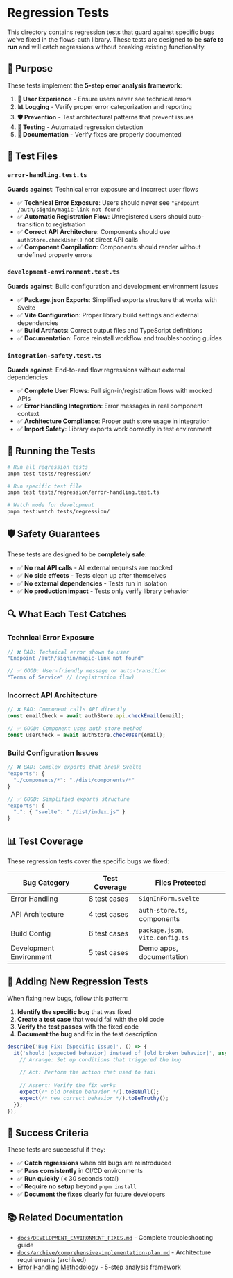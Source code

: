 # Regression Tests

This directory contains regression tests that guard against specific bugs we've fixed in the flows-auth library. These tests are designed to be **safe to run** and will catch regressions without breaking existing functionality.

## 🎯 Purpose

These tests implement the **5-step error analysis framework**:

1. **📱 User Experience** - Ensure users never see technical errors
2. **📊 Logging** - Verify proper error categorization and reporting  
3. **🛡️ Prevention** - Test architectural patterns that prevent issues
4. **🧪 Testing** - Automated regression detection
5. **📝 Documentation** - Verify fixes are properly documented

## 📁 Test Files

### `error-handling.test.ts`
**Guards against**: Technical error exposure and incorrect user flows

- ✅ **Technical Error Exposure**: Users should never see `"Endpoint /auth/signin/magic-link not found"`
- ✅ **Automatic Registration Flow**: Unregistered users should auto-transition to registration
- ✅ **Correct API Architecture**: Components should use `authStore.checkUser()` not direct API calls
- ✅ **Component Compilation**: Components should render without undefined property errors

### `development-environment.test.ts`  
**Guards against**: Build configuration and development environment issues

- ✅ **Package.json Exports**: Simplified exports structure that works with Svelte
- ✅ **Vite Configuration**: Proper library build settings and external dependencies
- ✅ **Build Artifacts**: Correct output files and TypeScript definitions
- ✅ **Documentation**: Force reinstall workflow and troubleshooting guides

### `integration-safety.test.ts`
**Guards against**: End-to-end flow regressions without external dependencies

- ✅ **Complete User Flows**: Full sign-in/registration flows with mocked APIs
- ✅ **Error Handling Integration**: Error messages in real component context
- ✅ **Architecture Compliance**: Proper auth store usage in integration
- ✅ **Import Safety**: Library exports work correctly in test environment

## 🚀 Running the Tests

```bash
# Run all regression tests
pnpm test tests/regression/

# Run specific test file
pnpm test tests/regression/error-handling.test.ts

# Watch mode for development
pnpm test:watch tests/regression/
```

## 🛡️ Safety Guarantees

These tests are designed to be **completely safe**:

- ✅ **No real API calls** - All external requests are mocked
- ✅ **No side effects** - Tests clean up after themselves
- ✅ **No external dependencies** - Tests run in isolation
- ✅ **No production impact** - Tests only verify library behavior

## 🔍 What Each Test Catches

### Technical Error Exposure
```typescript
// ❌ BAD: Technical error shown to user
"Endpoint /auth/signin/magic-link not found"

// ✅ GOOD: User-friendly message or auto-transition
"Terms of Service" // (registration flow)
```

### Incorrect API Architecture  
```typescript
// ❌ BAD: Component calls API directly
const emailCheck = await authStore.api.checkEmail(email);

// ✅ GOOD: Component uses auth store method
const userCheck = await authStore.checkUser(email);
```

### Build Configuration Issues
```typescript
// ❌ BAD: Complex exports that break Svelte
"exports": {
  "./components/*": "./dist/components/*"
}

// ✅ GOOD: Simplified exports structure
"exports": {
  ".": { "svelte": "./dist/index.js" }
}
```

## 📊 Test Coverage

These regression tests cover the specific bugs we fixed:

| Bug Category | Test Coverage | Files Protected |
|--------------|---------------|-----------------|
| Error Handling | 8 test cases | `SignInForm.svelte` |
| API Architecture | 4 test cases | `auth-store.ts`, components |
| Build Config | 6 test cases | `package.json`, `vite.config.ts` |
| Development Environment | 5 test cases | Demo apps, documentation |

## 🔄 Adding New Regression Tests

When fixing new bugs, follow this pattern:

1. **Identify the specific bug** that was fixed
2. **Create a test case** that would fail with the old code
3. **Verify the test passes** with the fixed code
4. **Document the bug** and fix in the test description

```typescript
describe('Bug Fix: [Specific Issue]', () => {
  it('should [expected behavior] instead of [old broken behavior]', async () => {
    // Arrange: Set up conditions that triggered the bug
    
    // Act: Perform the action that used to fail
    
    // Assert: Verify the fix works
    expect(/* old broken behavior */).toBeNull();
    expect(/* new correct behavior */).toBeTruthy();
  });
});
```

## 🎯 Success Criteria

These tests are successful if they:

- ✅ **Catch regressions** when old bugs are reintroduced
- ✅ **Pass consistently** in CI/CD environments  
- ✅ **Run quickly** (< 30 seconds total)
- ✅ **Require no setup** beyond `pnpm install`
- ✅ **Document the fixes** clearly for future developers

## 📚 Related Documentation

- [`docs/DEVELOPMENT_ENVIRONMENT_FIXES.md`](../../docs/DEVELOPMENT_ENVIRONMENT_FIXES.md) - Complete troubleshooting guide
- [`docs/archive/comprehensive-implementation-plan.md`](../../docs/archive/comprehensive-implementation-plan.md) - Architecture requirements (archived)
- [Error Handling Methodology](../../docs/DEVELOPMENT_ENVIRONMENT_FIXES.md#-error-handling-methodology) - 5-step analysis framework
